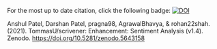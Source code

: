 For the most up to date citation, click the following badge:
[![DOI](https://zenodo.org/badge/409326011.svg)](https://doi.org/10.5281/zenodo.5643158)

Anshul Patel, Darshan Patel, pragna98, AgrawalBhavya, & rohan22shah. (2021). TommasU/scrivener: Enhancement: Sentiment Analysis (v1.4). Zenodo. https://doi.org/10.5281/zenodo.5643158